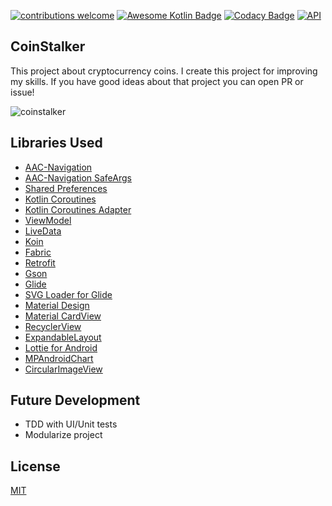 [![contributions welcome](https://img.shields.io/badge/contributions-welcome-brightgreen.svg?style=flat)](https://github.com/furkanaskin/CoinStalker/issues)
[![Awesome Kotlin Badge](https://kotlin.link/awesome-kotlin.svg)](https://github.com/KotlinBy/awesome-kotlin)
[![Codacy Badge](https://api.codacy.com/project/badge/Grade/c16264cd5a0b4474a0768002b2c2e070)](https://www.codacy.com/app/furkanaskin/CoinStalker?utm_source=github.com&amp;utm_medium=referral&amp;utm_content=furkanaskin/CoinStalker&amp;utm_campaign=Badge_Grade)
[![API](https://img.shields.io/badge/API-19%2B-brightgreen.svg?style=flat)](https://android-arsenal.com/api?level=19)


## CoinStalker

This project about cryptocurrency coins. I create this project for improving my skills. If you have good ideas about that project you can open PR or issue!

![coinstalker](https://user-images.githubusercontent.com/22769589/50541103-6ac52c80-0baf-11e9-821e-6f57f15d4862.png)
## Libraries Used
  
 - [AAC-Navigation](https://developer.android.com/topic/libraries/architecture/navigation/)
 - [AAC-Navigation SafeArgs](https://developer.android.com/topic/libraries/architecture/navigation/navigation-pass-data) 
 - [Shared Preferences](https://developer.android.com/training/data-storage/shared-preferences)
 - [Kotlin Coroutines](https://github.com/Kotlin/kotlinx.coroutines)
 - [Kotlin Coroutines Adapter](https://github.com/JakeWharton/retrofit2-kotlin-coroutines-adapter)
 - [ViewModel](https://developer.android.com/topic/libraries/architecture/viewmodel)
 - [LiveData](https://developer.android.com/topic/libraries/architecture/livedata)
 - [Koin](https://github.com/InsertKoinIO/koin)
 - [Fabric](https://fabric.io/kits/android/crashlytics)
 - [Retrofit](https://square.github.io/retrofit/)
 - [Gson](https://github.com/google/gson)
 - [Glide](https://github.com/bumptech/glide)
 - [SVG Loader for Glide](https://github.com/2coffees1team/GlideToVectorYou)
 - [Material Design](https://material.io/develop/android/docs/getting-started/)
 - [Material CardView](https://material.io/develop/android/components/material-card-view/)
 - [RecyclerView](https://developer.android.com/guide/topics/ui/layout/recyclerview)
 - [ExpandableLayout](https://github.com/AAkira/ExpandableLayout)
 - [Lottie for Android](https://github.com/airbnb/lottie-android)
 - [MPAndroidChart](https://github.com/PhilJay/MPAndroidChart)
 - [CircularImageView](https://github.com/lopspower/CircularImageView)
 
## Future Development

 - TDD with UI/Unit tests
 - Modularize project
## License

[MIT](https://github.com/furkanaskin/CoinStalker/blob/master/LICENSE)
